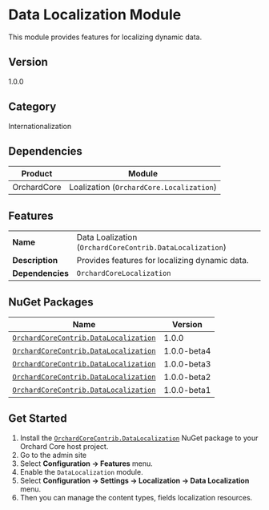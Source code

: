 # Data Localization Module

This module provides features for localizing dynamic data.

## Version

1.0.0

## Category

Internationalization

## Dependencies

| Product     | Module                                   |
|-------------|------------------------------------------|
| OrchardCore | Loalization (`OrchardCore.Localization`) |

## Features

|                  |                                                          |
|------------------|----------------------------------------------------------|
| **Name**         | Data Loalization (`OrchardCoreContrib.DataLocalization`) |
| **Description**  | Provides features for localizing dynamic data.           |
| **Dependencies** | `OrchardCoreLocalization`                                |

## NuGet Packages

| Name                                                                                                                    | Version     |
|-------------------------------------------------------------------------------------------------------------------------|-------------|
| [`OrchardCoreContrib.DataLocalization`](https://www.nuget.org/packages/OrchardCoreContrib.DataLocalization/1.0.0)       | 1.0.0       |
| [`OrchardCoreContrib.DataLocalization`](https://www.nuget.org/packages/OrchardCoreContrib.DataLocalization/1.0.0-beta4) | 1.0.0-beta4 |
| [`OrchardCoreContrib.DataLocalization`](https://www.nuget.org/packages/OrchardCoreContrib.DataLocalization/1.0.0-beta3) | 1.0.0-beta3 |
| [`OrchardCoreContrib.DataLocalization`](https://www.nuget.org/packages/OrchardCoreContrib.DataLocalization/1.0.0-beta2) | 1.0.0-beta2 |
| [`OrchardCoreContrib.DataLocalization`](https://www.nuget.org/packages/OrchardCoreContrib.DataLocalization/1.0.0-beta1) | 1.0.0-beta1 |

## Get Started

1. Install the [`OrchardCoreContrib.DataLocalization`](https://www.nuget.org/packages/OrchardCoreContrib.DataLocalization/) NuGet package to your Orchard Core host project.
2. Go to the admin site
3. Select **Configuration -> Features** menu.
4. Enable the `DataLocalization` module.
5. Select **Configuration -> Settings -> Localization -> Data Localization** menu.
6. Then you can manage the content types, fields localization resources.
